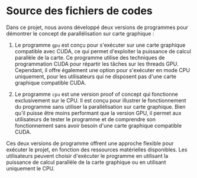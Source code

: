 # Source des fichiers de codes

Dans ce projet, nous avons développé deux versions de programmes pour démontrer le concept de parallélisation sur carte graphique :

1. Le programme `gpu` est conçu pour s'exécuter sur une carte graphique compatible avec CUDA, ce qui permet d'exploiter la puissance de calcul parallèle de la carte. Ce programme utilise des techniques de programmation CUDA pour répartir les tâches sur les threads GPU. Cependant, il offre également une option pour s'exécuter en mode CPU uniquement, pour les utilisateurs qui ne disposent pas d'une carte graphique compatible CUDA.

2. Le programme `cpu` est une version proof of concept qui fonctionne exclusivement sur le CPU. Il est conçu pour illustrer le fonctionnement du programme sans utiliser la parallélisation sur carte graphique. Bien qu'il puisse être moins performant que la version GPU, il permet aux utilisateurs de tester le programme et de comprendre son fonctionnement sans avoir besoin d'une carte graphique compatible CUDA.

Ces deux versions de programme offrent une approche flexible pour exécuter le projet, en fonction des ressources matérielles disponibles. Les utilisateurs peuvent choisir d'exécuter le programme en utilisant la puissance de calcul parallèle de la carte graphique ou en utilisant uniquement le CPU.